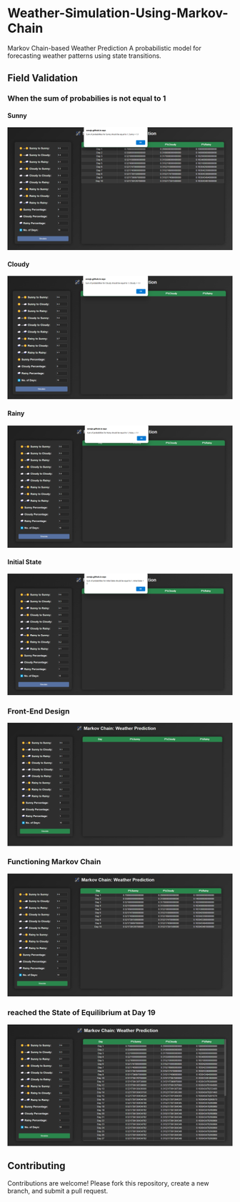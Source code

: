 # Weather-Simulation-Using-Markov-Chain

Markov Chain-based Weather Prediction A probabilistic model for forecasting weather patterns using state transitions.

## Field Validation

### When the sum of probabilies is not equal to 1

#### Sunny

![alt text]({B200916B-7078-4984-8501-C74EF3B1739F}.png)

#### Cloudy

![alt text]({08D48001-3E8F-4715-993C-A03E55DD405E}.png)

#### Rainy

![alt text]({13EFA3BF-9CF3-4D53-94E9-A596DF18BF71}.png)

#### Initial State

![alt text]({EDAFE786-4BFD-483B-9FBC-BDFA4CA7CE18}.png)

### Front-End Design

![alt text]({0A3A295A-2980-4427-B624-9D935C1C16BE}.png)

### Functioning Markov Chain

![alt text]({2470D6DB-ADE5-423B-9363-4D6D037B0333}.png)

### reached the State of Equilibrium at Day 19

![alt text]({D1CEB710-77F6-44A3-B610-2CE9E45C5B83}.png)

## Contributing

Contributions are welcome! Please fork this repository, create a new branch, and submit a pull request.
